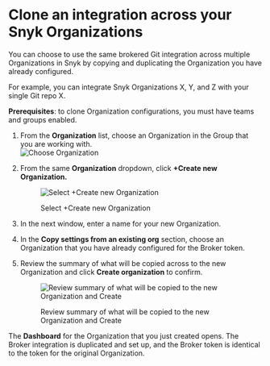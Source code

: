 # Clone an integration across your Snyk Organizations

You can choose to use the same brokered Git integration across multiple Organizations in Snyk by copying and duplicating the Organization you have already configured.

For example, you can integrate Snyk Organizations X, Y, and Z with your single Git repo X.

**Prerequisites**: to clone Organization configurations, you must have teams and groups enabled.

1. From the **Organization** list, choose an Organization in the Group that you are working with.\
   <img src="../../../.gitbook/assets/switch_org_02oct2022.png" alt="Choose Organization" data-size="original">
2.  From the same **Organization** dropdown, click **+Create new Organization.**

    <figure><img src="../../../.gitbook/assets/clone-organization1_02oct2022.png" alt="Select +Create new Organization"><figcaption><p>Select +Create new Organization</p></figcaption></figure>
3. In the next window, enter a name for your new Organization.
4. In the **Copy settings from an existing org** section, choose an Organization that you have already configured for the Broker token.
5.  Review the summary of what will be copied across to the new Organization and click **Create organization** to confirm.

    <figure><img src="../../../.gitbook/assets/clone-org-3screens_02oct2022.png" alt="Review summary of what will be copied to the new Organization and Create"><figcaption><p>Review summary of what will be copied to the new Organization and Create</p></figcaption></figure>

The **Dashboard** for the Organization that you just created opens. The Broker integration is duplicated and set up, and the Broker token is identical to the token for the original Organization.
